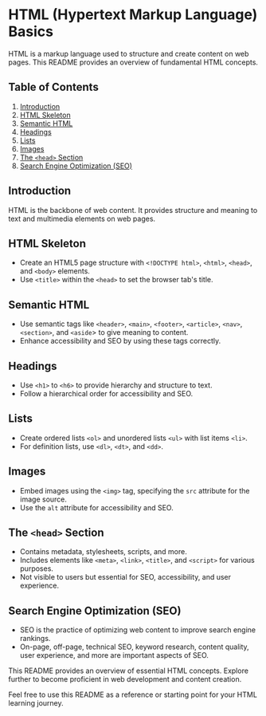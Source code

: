 

# HTML (Hypertext Markup Language) Basics

HTML is a markup language used to structure and create content on web pages. This README provides an overview of fundamental HTML concepts.

## Table of Contents

1. [Introduction](#introduction)
2. [HTML Skeleton](#html-skeleton)
3. [Semantic HTML](#semantic-html)
4. [Headings](#headings)
5. [Lists](#lists)
6. [Images](#images)
7. [The `<head>` Section](#the-head-section)
8. [Search Engine Optimization (SEO)](#search-engine-optimization-seo)

## Introduction

HTML is the backbone of web content. It provides structure and meaning to text and multimedia elements on web pages.

## HTML Skeleton

- Create an HTML5 page structure with `<!DOCTYPE html>`, `<html>`, `<head>`, and `<body>` elements.
- Use `<title>` within the `<head>` to set the browser tab's title.

## Semantic HTML

- Use semantic tags like `<header>`, `<main>`, `<footer>`, `<article>`, `<nav>`, `<section>`, and `<aside`> to give meaning to content.
- Enhance accessibility and SEO by using these tags correctly.

## Headings

- Use `<h1>` to `<h6>` to provide hierarchy and structure to text.
- Follow a hierarchical order for accessibility and SEO.

## Lists

- Create ordered lists `<ol>` and unordered lists `<ul>` with list items `<li>`.
- For definition lists, use `<dl>`, `<dt>`, and `<dd>`.

## Images

- Embed images using the `<img>` tag, specifying the `src` attribute for the image source.
- Use the `alt` attribute for accessibility and SEO.

## The `<head>` Section

- Contains metadata, stylesheets, scripts, and more.
- Includes elements like `<meta>`, `<link>`, `<title>`, and `<script>` for various purposes.
- Not visible to users but essential for SEO, accessibility, and user experience.

## Search Engine Optimization (SEO)

- SEO is the practice of optimizing web content to improve search engine rankings.
- On-page, off-page, technical SEO, keyword research, content quality, user experience, and more are important aspects of SEO.

This README provides an overview of essential HTML concepts. Explore further to become proficient in web development and content creation.

Feel free to use this README as a reference or starting point for your HTML learning journey.
